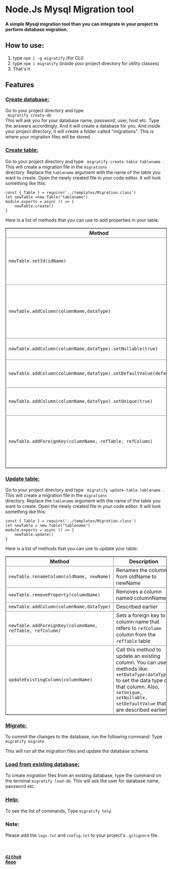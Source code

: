<h1>Node.Js Mysql Migration tool</h1>

<h4>A simple Mysql migration tool than you can integrate in your project to perform database migration.</h4>

<h2>How to use:</h2>
<ol>
    <li>type <code>npm i -g migratify</code> (for CLI)
    </li>
    <li>type <code>npm i migratify</code> (inside your project directory for utility classes)</li>
    <li>That's it</li>
</ol>
<h2>Features</h2>
<h3><u>Create database:</u></h3>
Go to your project directory and type <br> <code> migratify create-db</code> </br>
This will ask you for your database name, password, user, host etc. Type the answers accordingly. And it will create a
database for you. And inside your project directory, it will create a folder called "migrations". This is where your
migration files will be stored.

<h3><u>Create table:</u></h3>
Go to your project directory and type <code> migratify create-table tablename </code>. </br>
This will create a migration file in the <code>migrations</code></br> directory. Replace the <code>tablename</code>
argument with the name of the table you want to create. Open the newly created file in your code editor. It will look
something like this: <br>
<code>
const { Table } = require('../templates/Migration.class')
let newTable =new Table("tablename")
module.exports = async () => {
    newTable.create()
}
</code>

Here is a list of methods that you can use to add properties in your table:
<table border="1">
    <thead>
        <tr>
            <th>Method</th>
            <th>Description</th>
        </tr>
        <tr>
            <td> <code>newTable.setId(idName)</code> </td>
            <td>Adds an ID property of that table. The parameter is a string. The name of the ID column</td>
        </tr>
        <tr>
            <td> <code>newTable.addColumn(columnName,dataType)</code> </td>
            <td>Adds a column named "columnName" with type "dataType". The data types are MySQL data type.</td>
        </tr>
        <tr>
            <td> <code>newTable.addColumn(columnName,dataType).setNullable(true)</code> </td>
            <td>Makes the column NOT NULL</td>
        </tr>
        <tr>
            <td> <code>newTable.addColumn(columnName,dataType).setDefaultValue(defaultValue)</code> </td>
            <td>Sets the default value to a certain value.</td>
        </tr>
        <tr>
            <td> <code>newTable.addColumn(columnName,dataType).setUnique(true)</code> </td>
            <td>Sets the default value to a certain value.</td>
        </tr>
        <tr>
            <td>
                <code>newTable.addForeignKey(columnName, refTable, refColumn)</code>
            </td>
            <td>
                Sets a foreign key to column name that refers to <code>refColumn</code> column from the
                <code>refTable</code> table
            </td>
        </tr>
    </thead>
</table>



<h3><u>Update table:</u></h3>
Go to your project directory and type <code> migratify update-table tablename </code>. </br>
This will create a migration file in the <code>migrations</code></br> directory. Replace the <code>tablename</code>
argument with the name of the table you want to create. Open the newly created file in your code editor. It will look
something like this: <br>
<code>
const { Table } = require('../templates/Migration.class')
let newTable = new Table("tablename")
module.exports = async () => {
    newTable.update()
}
</code>

Here is a list of methods that you can use to update your table:
<table border="1">
    <thead>
        <tr>
            <th>Method</th>
            <th>Description</th>
        </tr>
        <tr>
            <td> <code>newTable.renameColumn(oldName, newName)</code> </td>
            <td>Renames the column from oldName to newName</td>
        </tr>
        <tr>
            <td> <code>newTable.removeProperty(columnName)</code> </td>
            <td>Removes a column named columnName</td>
        </tr>
        <tr>
            <td> <code>newTable.addColumn(columnName,dataType)</code> </td>
            <td>Described earlier</td>
        </tr>
        <tr>
            <td>
                <code>newTable.addForeignKey(columnName, refTable, refColumn)</code>
            </td>
            <td>
                Sets a foreign key to column name that refers to <code>refColumn</code> column from the
                <code>refTable</code> table
            </td>
        </tr>
        <tr>
            <td> <code>updateExistingColumn(columnName)</code> </td>
            <td>
                Call this method to update an existing column.
                You can use methods like:
                <code>setDataType(dataType)</code> to set the data type of that column.
                Also, <code>setUnique, setNullable, setDefaultValue</code> that are described earlier.
            </td>
        </tr>
    </thead>
</table>


<h3><u>Migrate:</u></h3>
To commit the changes to the database, run the following command:
Type <code>migratify migrate</code>

This will run all the migration files and update the database schema.

<h3> <u>Load from existing database:</u></h3>
To create migration files from an existing database, type the command on the terminal <code>migratify load-db</code>.
This will ask the user for database name, password etc.

<h3><u>Help:</u></h3>
To see the list of commands,
Type <code>migratify help</code>

<h3>Note:</h3>
Please add the <code>logs.txt</code> and <code>config.txt</code> to your project's <code>.gitignore</code> file.

<code>  <a href="https://github.com/shahriarKabir44/migratify"><h3><i>Github Repo</i></h3></a></code>
